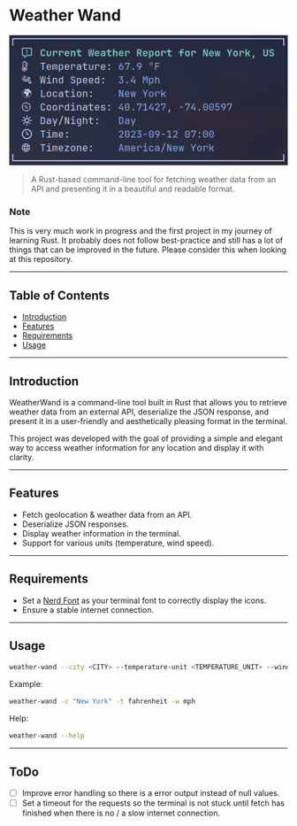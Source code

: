 # Weather Wand

![Project Image](docs/images/demo.png)

> A Rust-based command-line tool for fetching weather data from an API and
> presenting it in a beautiful and readable format.

### Note
This is very much work in progress and the first project in my journey of learning Rust.
It probably does not follow best-practice and still has a lot of things that can be improved in the future.
Please consider this when looking at this repository.

---

## Table of Contents

- [Introduction](#introduction)
- [Features](#features)
- [Requirements](#requirements)
- [Usage](#usage)

---

## Introduction

WeatherWand is a command-line tool built in Rust that allows
you to retrieve weather data from an external API, deserialize the JSON
response, and present it in a user-friendly and aesthetically pleasing format in
the terminal.

This project was developed with the goal of providing a simple and elegant way
to access weather information for any location and display it with clarity.

---

## Features

- Fetch geolocation & weather data from an API.
- Deserialize JSON responses.
- Display weather information in the terminal.
- Support for various units (temperature, wind speed).

---

## Requirements

- Set a [Nerd Font](https://github.com/ryanoasis/nerd-fonts) as your terminal
  font to correctly display the icons.
- Ensure a stable internet connection.

---

## Usage

```bash
weather-wand --city <CITY> --temperature-unit <TEMPERATURE_UNIT> --windspeed-unit <WINDSPEED_UNIT>
```

Example:

```bash
weather-wand -c "New York" -t fahrenheit -w mph
```

Help:

```bash
weather-wand --help
```

---

## ToDo
- [ ] Improve error handling so there is a error output instead of null values.
- [ ] Set a timeout for the requests so the terminal is not stuck until fetch has finished when there is no / a slow internet connection.

